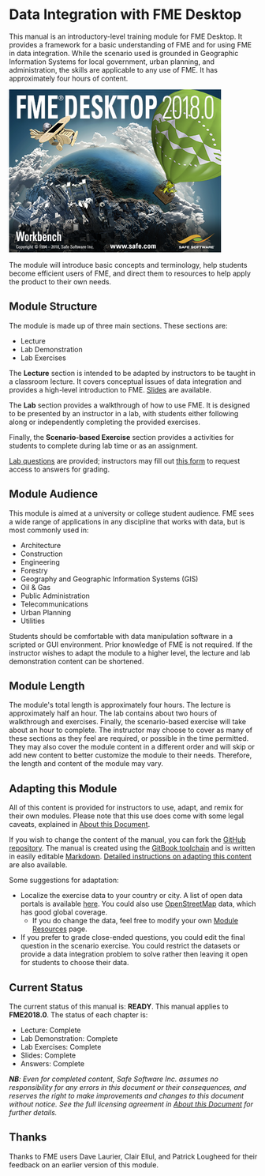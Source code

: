 # Data Integration with FME Desktop

This manual is an introductory-level training module for FME Desktop. It provides a framework for a basic understanding of FME and for using FME in data integration. While the scenario used is grounded in Geographic Information Systems for local government, urban planning, and administration, the skills are applicable to any use of FME. It has approximately four hours of content.

![](./Integration0About/Images/Img0.0.FMEAboutScreen.png)

The module will introduce basic concepts and terminology, help students become efficient users of FME, and direct them to resources to help apply the product to their own needs.

## Module Structure

The module is made up of three main sections. These sections are:

- Lecture
- Lab Demonstration
- Lab Exercises

The **Lecture** section is intended to be adapted by instructors to be taught in a classroom lecture. It covers conceptual issues of data integration and provides a high-level introduction to FME. [Slides](./fme-desktop-data-integration-slides.zip) are available.

The **Lab** section provides a walkthrough of how to use FME. It is designed to be presented by an instructor in a lab, with students either following along or independently completing the provided exercises.

Finally, the **Scenario-based Exercise** section provides a activities for students to complete during lab time or as an assignment.

[Lab questions](Integration3Scenario\3.03.LabQuestions.md) are provided; instructors may fill out [this form](https://goo.gl/forms/jWeso3OY6RVe6PJG3) to request access to answers for grading.

## Module Audience

This module is aimed at a university or college student audience. FME sees a wide range of applications in any discipline that works with data, but is most commonly used in:

- Architecture
- Construction
- Engineering
- Forestry
- Geography and Geographic Information Systems (GIS)
- Oil & Gas
- Public Administration
- Telecommunications
- Urban Planning
- Utilities

Students should be comfortable with data manipulation software in a scripted or GUI environment. Prior knowledge of FME is not required. If the instructor wishes to adapt the module to a higher level, the lecture and lab demonstration content can be shortened.

## Module Length

The module's total length is approximately four hours. The lecture is approximately half an hour. The lab contains about two hours of walkthrough and exercises. Finally, the scenario-based exercise will take about an hour to complete. The instructor may choose to cover as many of these sections as they feel are required, or possible in the time permitted. They may also cover the module content in a different order and will skip or add new content to better customize the module to their needs. Therefore, the length and content of the module may vary.

## Adapting this Module

All of this content is provided for instructors to use, adapt, and remix for their own modules. Please note that this use does come with some legal caveats, explained in [About this Document](.\Integration0About\0.00.AboutThisDocument.md).

If you wish to change the content of the manual, you can fork the [GitHub repository](https://github.com/safesoftware/FMETraining/tree/FME-Desktop-Data-Integration-2018). The manual is created using the [GitBook toolchain](https://toolchain.gitbook.com/) and is written in easily editable [Markdown](https://daringfireball.net/projects/markdown/). [Detailed instructions on adapting this content](https://docs.google.com/document/d/1N0XCvhYy2CP8x9qtANF0VKXAyK5GYMfaa6XPkyYcyi0/edit) are also available.

Some suggestions for adaptation:
- Localize the exercise data to your country or city. A list of open data portals is available [here](https://www.opendatasoft.com/a-comprehensive-list-of-all-open-data-portals-around-the-world/). You could also use [OpenStreetMap](https://www.openstreetmap.org/) data, which has good global coverage.
  - If you do change the data, feel free to modify your own [Module Resources](.\Integration0About\0.02.ModuleResources.md) page.
- If you prefer to grade close-ended questions, you could edit the final question in the scenario exercise. You could restrict the datasets or provide a data integration problem to solve rather then leaving it open for students to choose their data.

## Current Status

The current status of this manual is: **READY**.
This manual applies to **FME2018.0**.
The status of each chapter is:

- Lecture: Complete
- Lab Demonstration: Complete
- Lab Exercises: Complete
- Slides: Complete
- Answers: Complete

_**NB**: Even for completed content, Safe Software Inc. assumes no responsibility for any errors in this document or their consequences, and reserves the right to make improvements and changes to this document without notice. See the full licensing agreement in [About this Document](.\Integration0About\0.00.AboutThisDocument.md) for further details._


## Thanks

Thanks to FME users Dave Laurier, Clair Ellul, and Patrick Lougheed for their feedback on an earlier version of this module.
